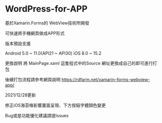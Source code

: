 # WordPress-for-APP
基於Xamarin.Forms的 WebView技術所開發

可快速將手機網頁做成APP形式

版本預設支援

Android 5.0 ~ 11.0(API21 ~ API30)
iOS 8.0 ~ 15.2

更換說明
將 MainPage.xaml 這隻程式中的Source 網址更換成自己的即可進行打包

後續打包流程請參考網頁說明 
https://rdfarm.net/xamarin-forms-webview-app/

2021/12/28更新

修正iOS海苔條影響畫面呈現、下方按鈕字體顏色變更

Bug或是功能優化建議請提Issues
